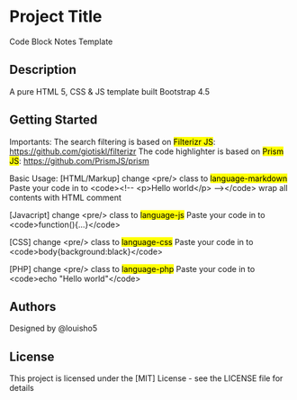 # Project Title

Code Block Notes Template

## Description

A pure HTML 5, CSS & JS template built Bootstrap 4.5

## Getting Started

Importants:
The search filtering is based on <mark>Filterizr JS</mark>: https://github.com/giotiskl/filterizr
The code highlighter is based on <mark>Prism JS</mark>: https://github.com/PrismJS/prism

Basic Usage:
[HTML/Markup] 
change &lt;pre/> class to <mark>language-markdown</mark>
Paste your code in to &lt;code>&lt;!-- &lt;p>Hello world&lt;/p> --&gt;&lt;/code> wrap all contents with HTML comment

[Javacript] 
change &lt;pre/> class to <mark>language-js</mark>
Paste your code in to &lt;code>function(){...}&lt;/code>

[CSS] 
change &lt;pre/> class to <mark>language-css</mark>
Paste your code in to &lt;code>body{background:black}&lt;/code>

[PHP] 
change &lt;pre/> class to <mark>language-php</mark>
Paste your code in to &lt;code>echo "Hello world"&lt;/code>

## Authors

Designed by @louisho5

## License

This project is licensed under the [MIT] License - see the LICENSE file for details
